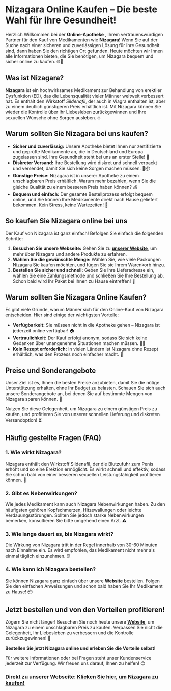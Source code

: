 # Nizagara Online Kaufen – Die beste Wahl für Ihre Gesundheit!

Herzlich Willkommen bei der **Online-Apotheke** , Ihrem vertrauenswürdigen Partner für den Kauf von Medikamenten wie **Nizagara**! Wenn Sie auf der Suche nach einer sicheren und zuverlässigen Lösung für Ihre Gesundheit sind, dann haben Sie den richtigen Ort gefunden. Heute möchten wir Ihnen alle Informationen bieten, die Sie benötigen, um Nizagara bequem und sicher online zu kaufen. 🌐💊

## Was ist Nizagara?

**Nizagara** ist ein hochwirksames Medikament zur Behandlung von erektiler Dysfunktion (ED), das die Lebensqualität vieler Männer weltweit verbessert hat. Es enthält den Wirkstoff _Sildenafil_, der auch in Viagra enthalten ist, aber zu einem deutlich günstigeren Preis erhältlich ist. Mit Nizagara können Sie wieder die Kontrolle über Ihr Liebesleben zurückgewinnen und Ihre sexuellen Wünsche ohne Sorgen ausleben. 🔥

## Warum sollten Sie Nizagara bei uns kaufen?

- **Sicher und zuverlässig:** Unsere Apotheke bietet Ihnen nur zertifizierte und geprüfte Medikamente an, die in Deutschland und Europa zugelassen sind. Ihre Gesundheit steht bei uns an erster Stelle! 💯
- **Diskreter Versand:** Ihre Bestellung wird diskret und schnell verpackt und versendet, damit Sie sich keine Sorgen machen müssen. 🚚📦
- **Günstige Preise:** Nizagara ist in unserer Apotheke zu einem unschlagbaren Preis erhältlich. Warum mehr bezahlen, wenn Sie die gleiche Qualität zu einem besseren Preis haben können? 💰
- **Bequem und einfach:** Der gesamte Bestellprozess erfolgt bequem online, und Sie können Ihre Medikamente direkt nach Hause geliefert bekommen. Kein Stress, keine Wartezeiten! 🛒

## So kaufen Sie Nizagara online bei uns

Der Kauf von Nizagara ist ganz einfach! Befolgen Sie einfach die folgenden Schritte:

1. **Besuchen Sie unsere Webseite:** Gehen Sie zu [**unserer Website**](https://tinyurl.com/nizagarabestprice), um mehr über Nizagara und andere Produkte zu erfahren.
2. **Wählen Sie die gewünschte Menge:** Wählen Sie, wie viele Packungen Nizagara Sie kaufen möchten, und fügen Sie sie Ihrem Warenkorb hinzu.
3. **Bestellen Sie sicher und schnell:** Geben Sie Ihre Lieferadresse ein, wählen Sie eine Zahlungsmethode und schließen Sie Ihre Bestellung ab. Schon bald wird Ihr Paket bei Ihnen zu Hause eintreffen! 🚪

## Warum sollten Sie Nizagara Online Kaufen?

Es gibt viele Gründe, warum Männer sich für den Online-Kauf von Nizagara entscheiden. Hier sind einige der wichtigsten Vorteile:

- **Verfügbarkeit:** Sie müssen nicht in die Apotheke gehen – Nizagara ist jederzeit online verfügbar! 🏠
- **Vertraulichkeit:** Der Kauf erfolgt anonym, sodass Sie sich keine Gedanken über unangenehme Situationen machen müssen. 🕵️‍♂️
- **Kein Rezept erforderlich:** In vielen Ländern ist Nizagara ohne Rezept erhältlich, was den Prozess noch einfacher macht. 📜

## Preise und Sonderangebote

Unser Ziel ist es, Ihnen die besten Preise anzubieten, damit Sie die nötige Unterstützung erhalten, ohne Ihr Budget zu belasten. Schauen Sie sich auch unsere Sonderangebote an, bei denen Sie auf bestimmte Mengen von Nizagara sparen können. 💸

Nutzen Sie diese Gelegenheit, um Nizagara zu einem günstigen Preis zu kaufen, und profitieren Sie von unserer schnellen Lieferung und diskreten Versandoption! ⏳

## Häufig gestellte Fragen (FAQ)

### 1. Wie wirkt Nizagara?

Nizagara enthält den Wirkstoff Sildenafil, der die Blutzufuhr zum Penis erhöht und so eine Erektion ermöglicht. Es wirkt schnell und effektiv, sodass Sie schon bald von einer besseren sexuellen Leistungsfähigkeit profitieren können. 💪

### 2. Gibt es Nebenwirkungen?

Wie jedes Medikament kann auch Nizagara Nebenwirkungen haben. Zu den häufigsten gehören Kopfschmerzen, Hitzewallungen oder leichte Verdauungsstörungen. Sollten Sie jedoch starke Nebenwirkungen bemerken, konsultieren Sie bitte umgehend einen Arzt. ⚠️

### 3. Wie lange dauert es, bis Nizagara wirkt?

Die Wirkung von Nizagara tritt in der Regel innerhalb von 30-60 Minuten nach Einnahme ein. Es wird empfohlen, das Medikament nicht mehr als einmal täglich einzunehmen. ⏰

### 4. Wie kann ich Nizagara bestellen?

Sie können Nizagara ganz einfach über unsere [**Website**](https://tinyurl.com/nizagarabestprice) bestellen. Folgen Sie den einfachen Anweisungen und schon bald haben Sie Ihr Medikament zu Hause! 📦

## Jetzt bestellen und von den Vorteilen profitieren!

Zögern Sie nicht länger! Besuchen Sie noch heute unsere [**Website**](https://tinyurl.com/nizagarabestprice), um Nizagara zu einem unschlagbaren Preis zu kaufen. Verpassen Sie nicht die Gelegenheit, Ihr Liebesleben zu verbessern und die Kontrolle zurückzugewinnen! 💑

**Bestellen Sie jetzt Nizagara online und erleben Sie die Vorteile selbst!**

Für weitere Informationen oder bei Fragen steht unser Kundenservice jederzeit zur Verfügung. Wir freuen uns darauf, Ihnen zu helfen! 😊

### Direkt zu unserer Webseite: [Klicken Sie hier, um Nizagara zu kaufen!](https://tinyurl.com/nizagarabestprice)
